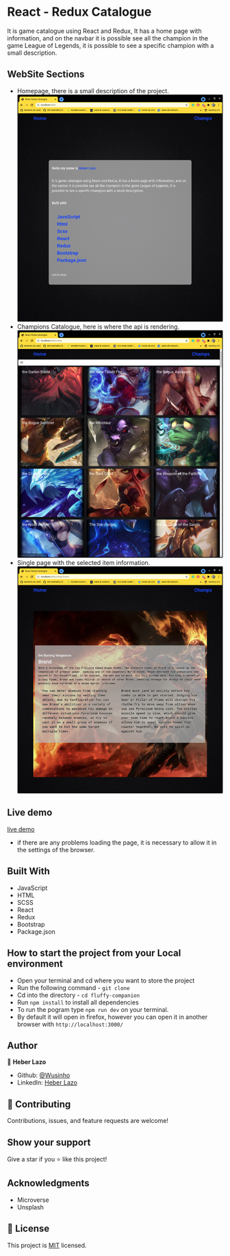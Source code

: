 # React - Redux Catalogue

It is game catalogue using React and Redux, It has a home page with information, and on the navbar it is possible see all the champion in the game League of Legends, it is possible to see a specific champion with a small description.

## WebSite Sections
- Homepage, there is a small description of the project.
![image](./src/assets/HomePage.png)
- Champions Catalogue, here is where the api is rendering.
![image](./src/assets/Catalogue.png)
- Single page with the selected item information.
![image](./src/assets/Selected.png)


## Live demo

[live demo](https://611c155ea8618b0008ba97ff--hungry-tereshkova-d0e975.netlify.app/)
- if there are any problems loading the page, it is necessary to allow it in the settings of the browser.


## Built With

- JavaScript
- HTML
- SCSS
- React
- Redux
- Bootstrap
- Package.json

## How to start the project from your Local environment

- Open your terminal and cd where you want to store the project
- Run the following command - `git clone `
- Cd into the directory - `cd fluffy-companion`
- Run `npm install` to install all dependencies
- To run the pogram type `npm run dev` on your terminal.
- By default it will open in firefox, however you can  open it in another browser with `http://localhost:3000/`


## Author

👤 **Heber Lazo**

- Github: [@Wusinho](https://github.com/Wusinho)
- LinkedIn: [Heber Lazo](https://www.linkedin.com/in/heber-lazo-benza-523266133/)

## 🤝 Contributing

Contributions, issues, and feature requests are welcome!

## Show your support

Give a star if you :star: like this project!

## Acknowledgments

- Microverse
- Unsplash

## 📝 License

This project is [MIT](LICENSE) licensed.
